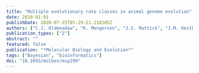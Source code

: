 ```yaml
---
title: "Multiple evolutionary rate classes in animal genome evolution"
date: 2010-01-01
publishDate: 2020-07-25T05:29:21.218305Z
authors: ["C.J. Oldmeadow", "K. Mengersen", "J.S. Mattick", "J.M. Keith"]
publication_types: ["2"]
abstract: ""
featured: false
publication: "*Molecular Biology and Evolution*"
tags: ["Bayesian", "bioinformatics"]
doi: "10.1093/molbev/msp299"
---
```


